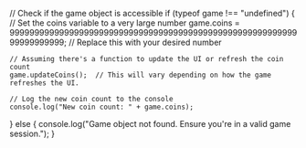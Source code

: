// Check if the game object is accessible
if (typeof game !== "undefined") {
    // Set the coins variable to a very large number
    game.coins = 999999999999999999999999999999999999999999999999999999999999999999999;  // Replace this with your desired number

    // Assuming there's a function to update the UI or refresh the coin count
    game.updateCoins();  // This will vary depending on how the game refreshes the UI.

    // Log the new coin count to the console
    console.log("New coin count: " + game.coins);
} else {
    console.log("Game object not found. Ensure you're in a valid game session.");
}
